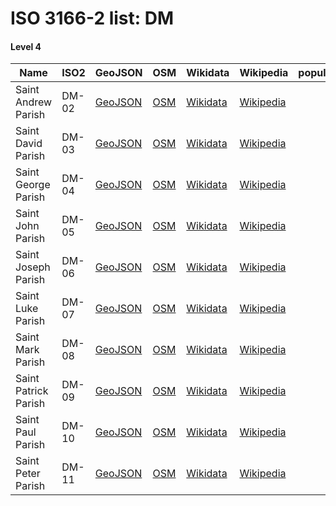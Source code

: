 # ISO 3166-2 list: DM


#### Level 4
Name | ISO2 | GeoJSON | OSM | Wikidata | Wikipedia | population 
--- | --- | --- | --- | --- | --- | --- 
Saint Andrew Parish | DM-02 | [GeoJSON](../../export/geojson/q7/iso2/DM/DM-02.geojson) | [OSM](https://www.openstreetmap.org/relation/2315027) | [Wikidata](https://www.wikidata.org/wiki/Q732322) | [Wikipedia](http://en.wikipedia.org/wiki/en%3ASaint%20Andrew%20Parish%2C%20Dominica) | 
Saint David Parish | DM-03 | [GeoJSON](../../export/geojson/q7/iso2/DM/DM-03.geojson) | [OSM](https://www.openstreetmap.org/relation/2314472) | [Wikidata](https://www.wikidata.org/wiki/Q1431129) | [Wikipedia](http://en.wikipedia.org/wiki/en%3ASaint%20David%20Parish%2C%20Dominica) | 
Saint George Parish | DM-04 | [GeoJSON](../../export/geojson/q7/iso2/DM/DM-04.geojson) | [OSM](https://www.openstreetmap.org/relation/1793745) | [Wikidata](https://www.wikidata.org/wiki/Q617801) | [Wikipedia](http://en.wikipedia.org/wiki/en%3ASaint%20George%20Parish%2C%20Dominica) | 
Saint John Parish | DM-05 | [GeoJSON](../../export/geojson/q7/iso2/DM/DM-05.geojson) | [OSM](https://www.openstreetmap.org/relation/2315070) | [Wikidata](https://www.wikidata.org/wiki/Q1476285) | [Wikipedia](http://en.wikipedia.org/wiki/en%3ASaint%20John%20Parish%2C%20Dominica) | 
Saint Joseph Parish | DM-06 | [GeoJSON](../../export/geojson/q7/iso2/DM/DM-06.geojson) | [OSM](https://www.openstreetmap.org/relation/2325658) | [Wikidata](https://www.wikidata.org/wiki/Q1476302) | [Wikipedia](http://en.wikipedia.org/wiki/en%3ASaint%20Joseph%20Parish%2C%20Dominica) | 
Saint Luke Parish | DM-07 | [GeoJSON](../../export/geojson/q7/iso2/DM/DM-07.geojson) | [OSM](https://www.openstreetmap.org/relation/2306401) | [Wikidata](https://www.wikidata.org/wiki/Q1431099) | [Wikipedia](http://en.wikipedia.org/wiki/en%3ASaint%20Luke%20Parish%2C%20Dominica) | 
Saint Mark Parish | DM-08 | [GeoJSON](../../export/geojson/q7/iso2/DM/DM-08.geojson) | [OSM](https://www.openstreetmap.org/relation/2306400) | [Wikidata](https://www.wikidata.org/wiki/Q1431115) | [Wikipedia](http://en.wikipedia.org/wiki/en%3ASaint%20Mark%20Parish%2C%20Dominica) | 
Saint Patrick Parish | DM-09 | [GeoJSON](../../export/geojson/q7/iso2/DM/DM-09.geojson) | [OSM](https://www.openstreetmap.org/relation/2304770) | [Wikidata](https://www.wikidata.org/wiki/Q1431108) | [Wikipedia](http://en.wikipedia.org/wiki/en%3ASaint%20Patrick%20Parish%2C%20Dominica) | 
Saint Paul Parish | DM-10 | [GeoJSON](../../export/geojson/q7/iso2/DM/DM-10.geojson) | [OSM](https://www.openstreetmap.org/relation/2325657) | [Wikidata](https://www.wikidata.org/wiki/Q339063) | [Wikipedia](http://en.wikipedia.org/wiki/en%3ASaint%20Paul%20Parish%2C%20Dominica) | 
Saint Peter Parish | DM-11 | [GeoJSON](../../export/geojson/q7/iso2/DM/DM-11.geojson) | [OSM](https://www.openstreetmap.org/relation/2325659) | [Wikidata](https://www.wikidata.org/wiki/Q1476294) | [Wikipedia](http://en.wikipedia.org/wiki/en%3ASaint%20Peter%20Parish%2C%20Dominica) | 
